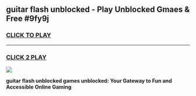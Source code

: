 
## guitar flash unblocked - Play Unblocked Gmaes & Free #9fy9j
<h3>
<a href="https://news.freeplayer.one?title=guitar_flash_unblocked&ref=26F">CLICK TO PLAY</a></h3>
<hr>

<h3>
<a href="https://news.freeplayer.one?title=guitar_flash_unblocked&ref=26F">CLICK 2 PLAY</a>
  
</h3>

<a href="https://news.freeplayer.one?title=guitar_flash_unblocked&ref=26F/"><img src="https://clearcache.store/games.png"></a>


**guitar flash unblocked games unblocked: Your Gateway to Fun and Accessible Online Gaming**

